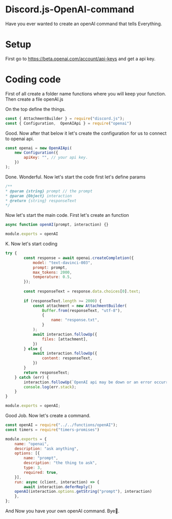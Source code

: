 # Discord.js-OpenAI-command
Have you ever wanted to create an openAI command that tells Everything.

# Setup
First go to https://beta.openai.com/account/api-keys and get a api key.

# Coding code
First of all create a folder name functions where you will keep your function.
Then create a file openAI.js

On the top define the things.
```js
const { AttachmentBuilder } = require("discord.js");
const { Configuration,  OpenAIApi } = require("openai")
```

Good. Now after that below it let's create the configuration for us to connect to openai api.
```js
const openai = new OpenAIApi(
    new Configuration({
        apiKey: "", // your api key.
    })
);
```
Done. Wonderful. Now let's start the code first let's define params
```js
/**
* @param {string} prompt // the prompt
* @param {Object} interaction
* @return {string} responseText
*/
```

Now let's start the main code.
First let's create an function
```js
async function openAI(prompt, interaction) {}

module.exports = openAI
```

K. Now let's start coding
```js
try {
        const response = await openai.createCompletion({
            model: "text-davinci-003",
            prompt: prompt,
            max_tokens: 2000,
            temperature: 0.5,
        });
        
        const responseText = response.data.choices[0].text;
        
        if (responseText.length >= 2000) {
            const attachment = new AttachmentBuilder(
                Buffer.from(responseText, "utf-8"),
                {
                    name: "response.txt",
                }
            );
            await interaction.followUp({
                files: [attachment],
            })
        } else {
            await interaction.followUp({
                content: responseText,
            })
        }
        return responseText;
    } catch (err) {
        interaction.followUp(`OpenAI api may be down or an error occurred`)
        console.log(err.stack);
    }
}

module.exports = openAI;
```

Good Job.
Now let's create a command.

```js
const openAI = require("../../functions/openAI");
const timers = require("timers-promises")

module.exports = {
    name: "openai",
    description: "ask anything",
    options: [{
        name: "prompt",
        description: "the thing to ask",
        type: 3,
        required: true,
    }],
    run: async (client, interaction) => {
        await interaction.deferReply()
    openAI(interaction.options.getString("prompt"), interaction)
    },
};
```

And Now you have your own openAI command.
Bye👋.
